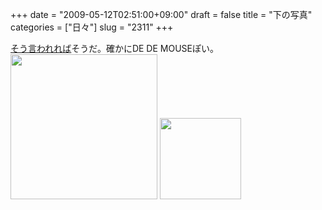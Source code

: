 +++
date = "2009-05-12T02:51:00+09:00"
draft = false
title = "下の写真"
categories = ["日々"]
slug = "2311"
+++

<a href="http://twitter.com/ugnews/statuses/1763184803" target="_blank">そう言われれば</a>そうだ。確かにDE DE MOUSEぽい。
<img src="http://ieiriblog.img.jugem.jp/20090512_552312.jpg" width="235" height="232" alt="" class="pict" />
<img src="http://ieiriblog.img.jugem.jp/20090512_552313.jpg" width="130" height="130" alt="" class="pict" />
